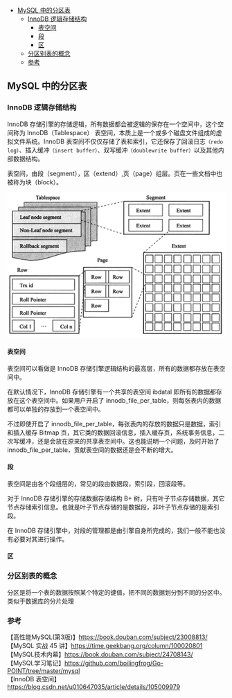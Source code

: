 <!-- START doctoc generated TOC please keep comment here to allow auto update -->
<!-- DON'T EDIT THIS SECTION, INSTEAD RE-RUN doctoc TO UPDATE -->

- [MySQL 中的分区表](#mysql-%E4%B8%AD%E7%9A%84%E5%88%86%E5%8C%BA%E8%A1%A8)
  - [InnoDB 逻辑存储结构](#innodb-%E9%80%BB%E8%BE%91%E5%AD%98%E5%82%A8%E7%BB%93%E6%9E%84)
    - [表空间](#%E8%A1%A8%E7%A9%BA%E9%97%B4)
    - [段](#%E6%AE%B5)
    - [区](#%E5%8C%BA)
  - [分区别表的概念](#%E5%88%86%E5%8C%BA%E5%88%AB%E8%A1%A8%E7%9A%84%E6%A6%82%E5%BF%B5)
  - [参考](#%E5%8F%82%E8%80%83)

<!-- END doctoc generated TOC please keep comment here to allow auto update -->

## MySQL 中的分区表

### InnoDB 逻辑存储结构

InnoDB 存储引擎的存储逻辑，所有数据都会被逻辑的保存在一个空间中，这个空间称为 InnoDB（Tablespace） 表空间，本质上是一个或多个磁盘文件组成的虚拟文件系统。InnoDB 表空间不仅仅存储了表和索引，它还保存了回滚日志`（redo log）`、插入缓冲`（insert buffer）`、双写缓冲`（doublewrite buffer）`以及其他内部数据结构。   

表空间，由段（segment），区（extend）,页（page）组层。页在一些文档中也被称为块（block）。   

<img src="/img/mysql/mysql-innodb-space.jpg"  alt="mysql" />   

#### 表空间

表空间可以看做是 InnoDB 存储引擎逻辑结构的最高层，所有的数据都存放在表空间中。   

在默认情况下，InnoDB 存储引擎有一个共享的表空间 ibdatal 即所有的数据都存放在这个表空间中。如果用户开启了 innodb_file_per_table，则每张表内的数据都可以单独的存放到一个表空间中。     

不过即使开启了 innodb_file_per_table，每张表内的存放的数据只是数据，索引和插入缓存 Bitmap 页，其它类的数据回滚信息，插入缓存页，系统事务信息，二次写缓冲，还是会放在原来的共享表空间中。这也能说明一个问题，及时开始了 innodb_file_per_table，贡献表空间的数据还是会不断的增大。   

#### 段

表空间是由各个段组层的，常见的段由数据段，索引段，回滚段等。  

对于 InnoDB 存储引擎的存储数据存储结构 B+ 树，只有叶子节点存储数据，其它节点存储索引信息。也就是叶子节点存储的是数据段，非叶子节点存储的是索引段。   

在 InnoDB 存储引擎中，对段的管理都是由引擎自身所完成的，我们一般不能也没有必要对其进行操作。    

#### 区


### 分区别表的概念

分区是将一个表的数据按照某个特定的键值，把不同的数据划分到不同的分区中。类似于数据库的分片处理

### 参考

【高性能MySQL(第3版)】https://book.douban.com/subject/23008813/    
【MySQL 实战 45 讲】https://time.geekbang.org/column/100020801  
【MySQL技术内幕】https://book.douban.com/subject/24708143/    
【MySQL学习笔记】https://github.com/boilingfrog/Go-POINT/tree/master/mysql    
【InnoDB 表空间】https://blog.csdn.net/u010647035/article/details/105009979  
